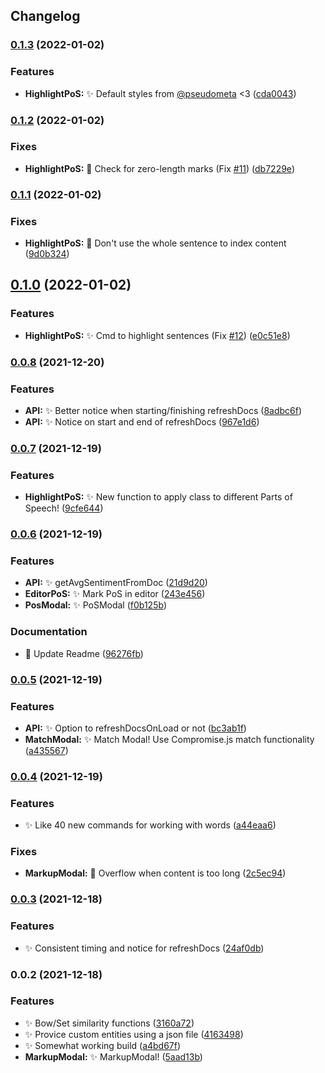 ## Changelog
### [0.1.3](https://github.com/SkepticMystic/nlp/compare/0.1.2...0.1.3) (2022-01-02)


### Features

* **HighlightPoS:** :sparkles: Default styles from [@pseudometa](https://github.com/pseudometa) <3 ([cda0043](https://github.com/SkepticMystic/nlp/commit/cda00434cd9c34d0db65950b7c40db883e7c75dc))

### [0.1.2](https://github.com/SkepticMystic/nlp/compare/0.1.1...0.1.2) (2022-01-02)


### Fixes

* **HighlightPoS:** :bug: Check for zero-length marks (Fix [#11](https://github.com/SkepticMystic/nlp/issues/11)) ([db7229e](https://github.com/SkepticMystic/nlp/commit/db7229ee25efc4ef889bb54d98264ad9c884177e))

### [0.1.1](https://github.com/SkepticMystic/nlp/compare/0.1.0...0.1.1) (2022-01-02)


### Fixes

* **HighlightPoS:** :bug: Don't use the whole sentence to index content ([9d0b324](https://github.com/SkepticMystic/nlp/commit/9d0b3241a37bafd0bcf82dc55ae50ff6af1119f6))

## [0.1.0](https://github.com/SkepticMystic/nlp/compare/0.0.8...0.1.0) (2022-01-02)


### Features

* **HighlightPoS:** :sparkles: Cmd to highlight sentences (Fix [#12](https://github.com/SkepticMystic/nlp/issues/12)) ([e0c51e8](https://github.com/SkepticMystic/nlp/commit/e0c51e8230e43785c87471945d6a3546c5daf736))

### [0.0.8](https://github.com/SkepticMystic/nlp/compare/0.0.7...0.0.8) (2021-12-20)


### Features

* **API:** :sparkles: Better notice when starting/finishing refreshDocs ([8adbc6f](https://github.com/SkepticMystic/nlp/commit/8adbc6fc2249478f9b459f34339ccf6df4452994))
* **API:** :sparkles: Notice on start and end of refreshDocs ([967e1d6](https://github.com/SkepticMystic/nlp/commit/967e1d688c9b1bb64a30827756692d376035712b))

### [0.0.7](https://github.com/SkepticMystic/nlp/compare/0.0.6...0.0.7) (2021-12-19)


### Features

* **HighlightPoS:** :sparkles: New function to apply class to different Parts of Speech! ([9cfe644](https://github.com/SkepticMystic/nlp/commit/9cfe64422e4d54605e7fd429f2a02b461ba014a3))

### [0.0.6](https://github.com/SkepticMystic/nlp/compare/0.0.5...0.0.6) (2021-12-19)


### Features

* **API:** :sparkles: getAvgSentimentFromDoc ([21d9d20](https://github.com/SkepticMystic/nlp/commit/21d9d203c798e1c75d9b9777df97ae3d9c5cc69b))
* **EditorPoS:** :sparkles: Mark PoS in editor ([243e456](https://github.com/SkepticMystic/nlp/commit/243e4563623e97b8e11663e80192cde6f272cbc4))
* **PosModal:** :sparkles: PoSModal ([f0b125b](https://github.com/SkepticMystic/nlp/commit/f0b125bf86539dd198a63b0b07d905f686f8ac5c))


### Documentation

* :memo: Update Readme ([96276fb](https://github.com/SkepticMystic/nlp/commit/96276fbc1f681fcdeb89bda7f7214e9557e3cebb))

### [0.0.5](https://github.com/SkepticMystic/nlp/compare/0.0.4...0.0.5) (2021-12-19)


### Features

* **API:** :sparkles: Option to refreshDocsOnLoad or not ([bc3ab1f](https://github.com/SkepticMystic/nlp/commit/bc3ab1f2ed73432ac78591973e05aeffb8069ab1))
* **MatchModal:** :sparkles: Match Modal! Use Compromise.js match functionality ([a435567](https://github.com/SkepticMystic/nlp/commit/a43556744847606d3c3737ac0c6b045fea6807fd))

### [0.0.4](https://github.com/SkepticMystic/nlp/compare/0.0.3...0.0.4) (2021-12-19)


### Features

* :sparkles: Like 40 new commands for working with words ([a44eaa6](https://github.com/SkepticMystic/nlp/commit/a44eaa67824e5409c3d97a7dfec019836ee165bf))


### Fixes

* **MarkupModal:** :bug: Overflow when content is too long ([2c5ec94](https://github.com/SkepticMystic/nlp/commit/2c5ec944b35c4c57ef2673a42f5bef5e3a85498d))

### [0.0.3](https://github.com/SkepticMystic/nlp/compare/0.0.2...0.0.3) (2021-12-18)


### Features

* :sparkles: Consistent timing and notice for refreshDocs ([24af0db](https://github.com/SkepticMystic/nlp/commit/24af0db7c3bf51646e7c9a9e599dc20b6ec7e71d))

### 0.0.2 (2021-12-18)


### Features

* :sparkles: Bow/Set similarity functions ([3160a72](https://github.com/SkepticMystic/nlp/commit/3160a729e15495f9edc3e27b59a495fcae6f3e7b))
* :sparkles: Provice custom entities using a json file ([4163498](https://github.com/SkepticMystic/nlp/commit/4163498470c5235b904e8c60e35c749e19151a09))
* :sparkles: Somewhat working build ([a4bd67f](https://github.com/SkepticMystic/nlp/commit/a4bd67f279faf81411c266432d0ecbed8547326d))
* **MarkupModal:** :sparkles: MarkupModal! ([5aad13b](https://github.com/SkepticMystic/nlp/commit/5aad13b74b0b3016268d5781073cffd425126770))

